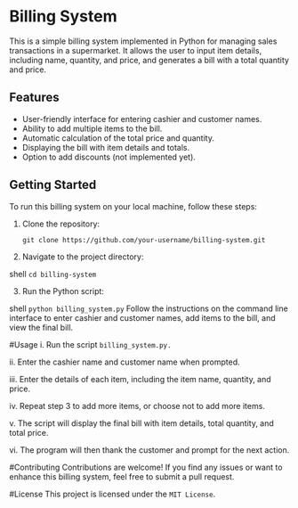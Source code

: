 # Billing System

This is a simple billing system implemented in Python for managing sales transactions in a supermarket. It allows the user to input item details, including name, quantity, and price, and generates a bill with a total quantity and price.

## Features

- User-friendly interface for entering cashier and customer names.
- Ability to add multiple items to the bill.
- Automatic calculation of the total price and quantity.
- Displaying the bill with item details and totals.
- Option to add discounts (not implemented yet).

## Getting Started

To run this billing system on your local machine, follow these steps:

1. Clone the repository:

   ```shell
   git clone https://github.com/your-username/billing-system.git
2. Navigate to the project directory:

shell
`cd billing-system`

3. Run the Python script:

shell
`python billing_system.py`
Follow the instructions on the command line interface to enter cashier and customer names, add items to the bill, and view the final bill.

#Usage
i.   Run the script `billing_system.py.`

ii.  Enter the cashier name and customer name when prompted.

iii. Enter the details of each item, including the item name, quantity, and price.

iv.  Repeat step 3 to add more items, or choose not to add more items.

v.   The script will display the final bill with item details, total quantity, and total price.

vi.  The program will then thank the customer and prompt for the next action.

#Contributing
Contributions are welcome! If you find any issues or want to enhance this billing system, feel free to submit a pull request.

#License
This project is licensed under the `MIT License`.
